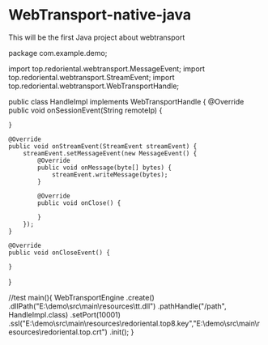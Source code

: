 # WebTransport-native-java
This will be the first Java project about webtransport

package com.example.demo;

import top.redoriental.webtransport.MessageEvent;
import top.redoriental.webtransport.StreamEvent;
import top.redoriental.webtransport.WebTransportHandle;

public class HandleImpl implements WebTransportHandle {
    @Override
    public void onSessionEvent(String remoteIp) {

    }

    @Override
    public void onStreamEvent(StreamEvent streamEvent) {
        streamEvent.setMessageEvent(new MessageEvent() {
            @Override
            public void onMessage(byte[] bytes) {
                streamEvent.writeMessage(bytes);
            }

            @Override
            public void onClose() {

            }
        });
    }

    @Override
    public void onCloseEvent() {

    }
}


//test
main(){
WebTransportEngine
                .create()
                .dllPath("E:\\demo\\src\\main\\resources\\tt.dll")
                .pathHandle("/path", HandleImpl.class)
                .setPort(10001)
                .ssl("E:\\demo\\src\\main\\resources\\redoriental.top8.key","E:\\demo\\src\\main\\resources\\redoriental.top.crt")
                .init();
                }
